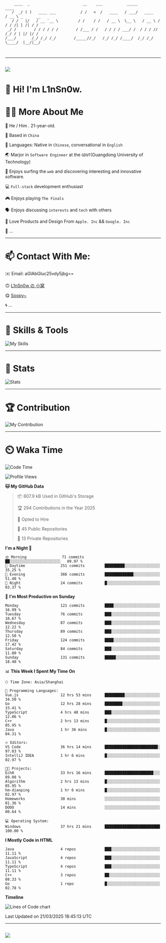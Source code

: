 ```

    ____  _                        __    ___           _____           ____           
   /  _/ ( )   ____ ___           / /   <  /   ____   / ___/   ____   / __ \ _      __
   / /   |/   / __ `__ \         / /    / /   / __ \  \__ \   / __ \ / / / /| | /| / /
 _/ /        / / / / / /        / /___ / /   / / / / ___/ /  / / / // /_/ / | |/ |/ / 
/___/       /_/ /_/ /_/        /_____//_/   /_/ /_/ /____/  /_/ /_/ \____/  |__/|__/  
                                                                                      
                                          

```

---

##
![](https://raw.githubusercontent.com/lin-snow/lin-snow/output/github-contribution-grid-snake-dark.svg)

# 👋 Hi! I'm L1nSn0w.

# 👨‍💻 More About Me

🤠 He / Him . 21-year-old.

🎈 Based in `China`
  
🤔 Languages: Native in `Chinese`, conversational in `English`

🌏 Marjor in `Software Engineer` at the `GDUT`(Guangdong University of Technology)

🛟 Enjoys surfing the `web` and discovering interesting and innovative software.

💻 `Full-stack` development enthusiast

🎮 Enjoys playing `The Finals`

🗣️ Enjoys discussing `interests` and `tech` with others

👾 Love Products and Design From `Apple. Inc` && `Google. Inc`  

🤪 ...

---

# 📫 Contact With Me:

✉️ Email: aGlAbGluc25vdy5jbg==

🙃 [L1nSn0w の 小窝](https://linsnow.cn)

😋 [Soopy~](https://soopy.cn)

🌀 ...

---

# 🔮 Skills & Tools

![My Skills](/assets/skillicons.svg)

---

# 🍟 Stats

![Stats](https://github-profile-trophy.vercel.app/?username=lin-snow&theme=nord&no-frame=true&column=9)

<!-- <div style="text-align: center;">
    <a href="https://github.com/lin-snow">
        <img align="center" src="https://githubstat.linsnow.cn/api/top-langs/?username=lin-snow&layout=donut&langs_count=8" />
    </a>
    <a href="https://github.com/lin-snow">
        <img align="center" src="https://githubstat.linsnow.cn/api?username=lin-snow&count_private=true&show_icons=true&theme=default&show=reviews,discussions_started,discussions_answered,prs_merged,prs_merged_percentage" />
    </a>
</div> -->

---

# 🏆 Contribution

![My Contribution](https://activitygraph.linsnow.cn/graph?username=lin-snow&theme=github-compact&days=30)

---

# ⏲️ Waka Time

<!--START_SECTION:waka-->
![Code Time](http://img.shields.io/badge/Code%20Time-567%20hrs%2021%20mins-blue)

![Profile Views](http://img.shields.io/badge/Profile%20Views-5-blue)

**🐱 My GitHub Data** 

> 📦 807.9 kB Used in GitHub's Storage 
 > 
> 🏆 294 Contributions in the Year 2025
 > 
> 💼 Opted to Hire
 > 
> 📜 45 Public Repositories 
 > 
> 🔑 13 Private Repositories 
 > 
**I'm a Night 🦉** 

```text
🌞 Morning                71 commits          ██░░░░░░░░░░░░░░░░░░░░░░░   09.97 % 
🌆 Daytime                251 commits         █████████░░░░░░░░░░░░░░░░   35.25 % 
🌃 Evening                366 commits         █████████████░░░░░░░░░░░░   51.40 % 
🌙 Night                  24 commits          █░░░░░░░░░░░░░░░░░░░░░░░░   03.37 % 
```
📅 **I'm Most Productive on Sunday** 

```text
Monday                   121 commits         ████░░░░░░░░░░░░░░░░░░░░░   16.99 % 
Tuesday                  76 commits          ███░░░░░░░░░░░░░░░░░░░░░░   10.67 % 
Wednesday                87 commits          ███░░░░░░░░░░░░░░░░░░░░░░   12.22 % 
Thursday                 89 commits          ███░░░░░░░░░░░░░░░░░░░░░░   12.50 % 
Friday                   124 commits         ████░░░░░░░░░░░░░░░░░░░░░   17.42 % 
Saturday                 84 commits          ███░░░░░░░░░░░░░░░░░░░░░░   11.80 % 
Sunday                   131 commits         █████░░░░░░░░░░░░░░░░░░░░   18.40 % 
```


📊 **This Week I Spent My Time On** 

```text
🕑︎ Time Zone: Asia/Shanghai

💬 Programming Languages: 
Vue.js                   12 hrs 53 mins      █████████░░░░░░░░░░░░░░░░   34.50 % 
Go                       12 hrs 28 mins      ████████░░░░░░░░░░░░░░░░░   33.41 % 
TypeScript               4 hrs 48 mins       ███░░░░░░░░░░░░░░░░░░░░░░   12.86 % 
C++                      2 hrs 13 mins       █░░░░░░░░░░░░░░░░░░░░░░░░   05.95 % 
Java                     1 hr 36 mins        █░░░░░░░░░░░░░░░░░░░░░░░░   04.31 % 

🔥 Editors: 
VS Code                  36 hrs 14 mins      ████████████████████████░   97.03 % 
IntelliJ IDEA            1 hr 6 mins         █░░░░░░░░░░░░░░░░░░░░░░░░   02.97 % 

🐱‍💻 Projects: 
Ech0                     33 hrs 16 mins      ██████████████████████░░░   89.08 % 
Algorithm                2 hrs 13 mins       █░░░░░░░░░░░░░░░░░░░░░░░░   05.95 % 
hm-dianping              1 hr 6 mins         █░░░░░░░░░░░░░░░░░░░░░░░░   02.97 % 
Homeworks                30 mins             ░░░░░░░░░░░░░░░░░░░░░░░░░   01.36 % 
DOOO                     14 mins             ░░░░░░░░░░░░░░░░░░░░░░░░░   00.64 % 

💻 Operating System: 
Windows                  37 hrs 21 mins      █████████████████████████   100.00 % 
```

**I Mostly Code in HTML** 

```text
Java                     4 repos             ███░░░░░░░░░░░░░░░░░░░░░░   11.11 % 
JavaScript               4 repos             ███░░░░░░░░░░░░░░░░░░░░░░   11.11 % 
TypeScript               4 repos             ███░░░░░░░░░░░░░░░░░░░░░░   11.11 % 
C++                      3 repos             ██░░░░░░░░░░░░░░░░░░░░░░░   08.33 % 
Go                       1 repo              █░░░░░░░░░░░░░░░░░░░░░░░░   02.78 % 
```



**Timeline**

![Lines of Code chart](https://raw.githubusercontent.com/lin-snow/lin-snow/main/assets/bar_graph.png)


 Last Updated on 21/03/2025 18:45:13 UTC
<!--END_SECTION:waka-->



---
##
![](./profile-3d-contrib/profile-night-rainbow.svg)
